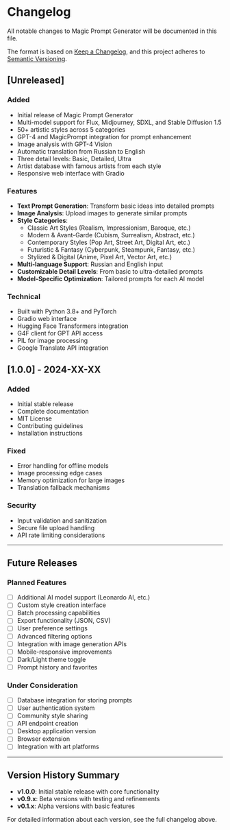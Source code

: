 # Changelog

All notable changes to Magic Prompt Generator will be documented in this file.

The format is based on [Keep a Changelog](https://keepachangelog.com/en/1.0.0/),
and this project adheres to [Semantic Versioning](https://semver.org/spec/v2.0.0.html).

## [Unreleased]

### Added
- Initial release of Magic Prompt Generator
- Multi-model support for Flux, Midjourney, SDXL, and Stable Diffusion 1.5
- 50+ artistic styles across 5 categories
- GPT-4 and MagicPrompt integration for prompt enhancement
- Image analysis with GPT-4 Vision
- Automatic translation from Russian to English
- Three detail levels: Basic, Detailed, Ultra
- Artist database with famous artists from each style
- Responsive web interface with Gradio

### Features
- **Text Prompt Generation**: Transform basic ideas into detailed prompts
- **Image Analysis**: Upload images to generate similar prompts
- **Style Categories**:
  - Classic Art Styles (Realism, Impressionism, Baroque, etc.)
  - Modern & Avant-Garde (Cubism, Surrealism, Abstract, etc.)
  - Contemporary Styles (Pop Art, Street Art, Digital Art, etc.)
  - Futuristic & Fantasy (Cyberpunk, Steampunk, Fantasy, etc.)
  - Stylized & Digital (Anime, Pixel Art, Vector Art, etc.)
- **Multi-language Support**: Russian and English input
- **Customizable Detail Levels**: From basic to ultra-detailed prompts
- **Model-Specific Optimization**: Tailored prompts for each AI model

### Technical
- Built with Python 3.8+ and PyTorch
- Gradio web interface
- Hugging Face Transformers integration
- G4F client for GPT API access
- PIL for image processing
- Google Translate API integration

## [1.0.0] - 2024-XX-XX

### Added
- Initial stable release
- Complete documentation
- MIT License
- Contributing guidelines
- Installation instructions

### Fixed
- Error handling for offline models
- Image processing edge cases
- Memory optimization for large images
- Translation fallback mechanisms

### Security
- Input validation and sanitization
- Secure file upload handling
- API rate limiting considerations

---

## Future Releases

### Planned Features
- [ ] Additional AI model support (Leonardo AI, etc.)
- [ ] Custom style creation interface
- [ ] Batch processing capabilities
- [ ] Export functionality (JSON, CSV)
- [ ] User preference settings
- [ ] Advanced filtering options
- [ ] Integration with image generation APIs
- [ ] Mobile-responsive improvements
- [ ] Dark/Light theme toggle
- [ ] Prompt history and favorites

### Under Consideration
- [ ] Database integration for storing prompts
- [ ] User authentication system
- [ ] Community style sharing
- [ ] API endpoint creation
- [ ] Desktop application version
- [ ] Browser extension
- [ ] Integration with art platforms

---

## Version History Summary

- **v1.0.0**: Initial stable release with core functionality
- **v0.9.x**: Beta versions with testing and refinements
- **v0.1.x**: Alpha versions with basic features

For detailed information about each version, see the full changelog above.
  